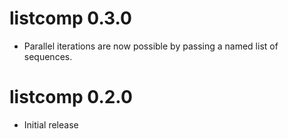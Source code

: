 # listcomp 0.3.0

* Parallel iterations are now possible by passing a named list of sequences.

# listcomp 0.2.0

* Initial release
